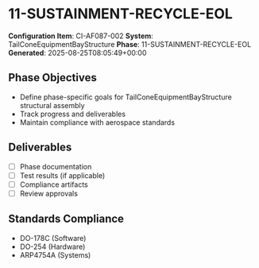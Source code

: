 # 11-SUSTAINMENT-RECYCLE-EOL

**Configuration Item**: CI-AF087-002
**System**: TailConeEquipmentBayStructure
**Phase**: 11-SUSTAINMENT-RECYCLE-EOL
**Generated**: 2025-08-25T08:05:49+00:00

## Phase Objectives
- Define phase-specific goals for TailConeEquipmentBayStructure structural assembly
- Track progress and deliverables
- Maintain compliance with aerospace standards

## Deliverables
- [ ] Phase documentation
- [ ] Test results (if applicable)
- [ ] Compliance artifacts
- [ ] Review approvals

## Standards Compliance
- DO-178C (Software)
- DO-254 (Hardware)
- ARP4754A (Systems)

